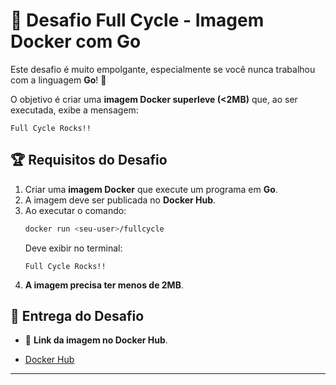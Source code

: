 # 🚀 Desafio Full Cycle - Imagem Docker com Go

Este desafio é muito empolgante, especialmente se você nunca trabalhou com a linguagem **Go**! 🎉

O objetivo é criar uma **imagem Docker superleve (<2MB)** que, ao ser executada, exibe a mensagem:

```
Full Cycle Rocks!!
```

## 🏆 **Requisitos do Desafio**
1. Criar uma **imagem Docker** que execute um programa em **Go**.
2. A imagem deve ser publicada no **Docker Hub**.
3. Ao executar o comando:
   ```sh
   docker run <seu-user>/fullcycle
   ```
   Deve exibir no terminal:
   ```
   Full Cycle Rocks!!
   ```
4. **A imagem precisa ter menos de 2MB**.


## 📌 **Entrega do Desafio**
- 🔗 **Link da imagem no Docker Hub**.

- [Docker Hub](https://hub.docker.com/r/vinc12/fullcycle)

---


